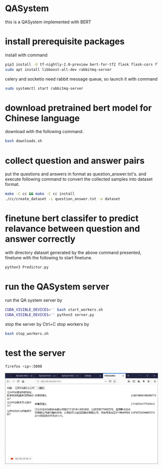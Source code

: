 # QASystem
this is a QASystem implemented with BERT

# install prerequisite packages

install with command

```bash
pip3 install -U tf-nightly-2.0-preview bert-for-tf2 flask flask-cors flask-socketio celery gevent
sudo apt install libboost-all-dev rabbitmq-server
```

celery and socketio need rabbit message queue, so launch it with command

```bash
sudo systemctl start rabbitmq-server
```

# download pretrained bert model for Chinese language

download with the following command.
```bash
bash downloads.sh
```

# collect question and answer pairs

put the questions and answers in format as question_answer.txt's. and execute following command to convert the collected samples into dataset format.

```bash
make -C cc && make -C cc install
./cc/create_dataset -i question_answer.txt -o dataset
```

# finetune bert classifer to predict relavance between question and answer correctly

with directory dataset generated by the above command presented, finetune with the following to start finetune.
```bash
python3 Predictor.py
```

# run the QASystem server

run the QA system server by
```bash
CUDA_VISIBLE_DEVICES='' bash start_workers.sh
CUDA_VISIBLE_DEVICES='' python3 server.py
```
stop the server by Ctrl+C
stop workers by
```bash
bash stop_workers.sh
```

# test the server

```bash
firefox <ip>:5000
```

![web page](pics/capture.png)
